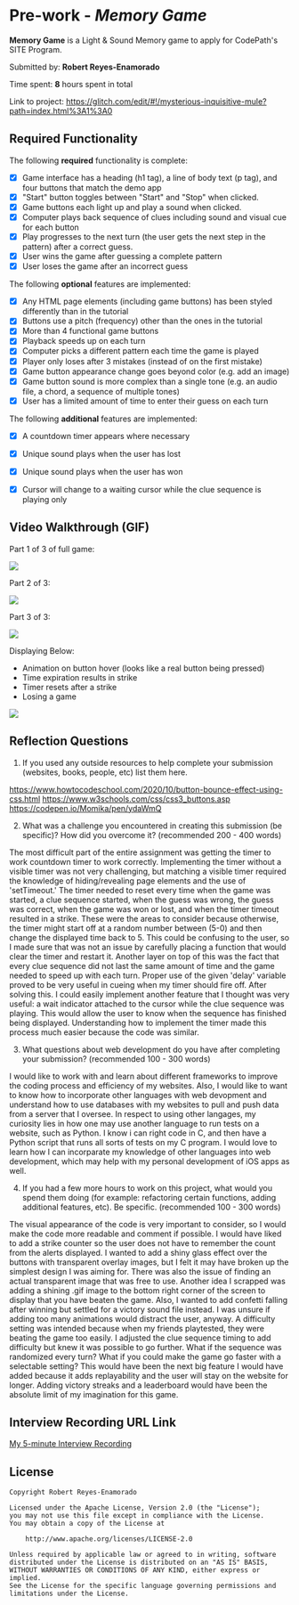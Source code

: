 # Pre-work - *Memory Game*

**Memory Game** is a Light & Sound Memory game to apply for CodePath's SITE Program. 

Submitted by: **Robert Reyes-Enamorado**

Time spent: **8** hours spent in total

Link to project: https://glitch.com/edit/#!/mysterious-inquisitive-mule?path=index.html%3A1%3A0

## Required Functionality

The following **required** functionality is complete:

* [x] Game interface has a heading (h1 tag), a line of body text (p tag), and four buttons that match the demo app
* [x] "Start" button toggles between "Start" and "Stop" when clicked. 
* [x] Game buttons each light up and play a sound when clicked. 
* [x] Computer plays back sequence of clues including sound and visual cue for each button
* [x] Play progresses to the next turn (the user gets the next step in the pattern) after a correct guess. 
* [x] User wins the game after guessing a complete pattern
* [x] User loses the game after an incorrect guess

The following **optional** features are implemented:

* [x] Any HTML page elements (including game buttons) has been styled differently than in the tutorial
* [x] Buttons use a pitch (frequency) other than the ones in the tutorial
* [x] More than 4 functional game buttons
* [x] Playback speeds up on each turn
* [x] Computer picks a different pattern each time the game is played
* [x] Player only loses after 3 mistakes (instead of on the first mistake)
* [x] Game button appearance change goes beyond color (e.g. add an image)
* [x] Game button sound is more complex than a single tone (e.g. an audio file, a chord, a sequence of multiple tones)
* [x] User has a limited amount of time to enter their guess on each turn

The following **additional** features are implemented:

- [x] A countdown timer appears where necessary
- [x] Unique sound plays when the user has lost
- [x] Unique sound plays when the user has won
- [x] Cursor will change to a waiting cursor while the clue sequence is playing only


## Video Walkthrough (GIF)


Part 1 of 3 of full game:











![](https://i.imgur.com/JkRNnCX.gif)


























Part 2 of 3:





















![](https://i.imgur.com/w7uhzzH.gif)




















Part 3 of 3:















![](https://i.imgur.com/7rkBlk9.gif)

Displaying Below: 
- Animation on button hover (looks like a real button being pressed)
- Time expiration results in strike
- Timer resets after a strike
- Losing a game 

![](https://i.imgur.com/K56q6Kh.gif)



## Reflection Questions
1. If you used any outside resources to help complete your submission (websites, books, people, etc) list them here. 

https://www.howtocodeschool.com/2020/10/button-bounce-effect-using-css.html 
https://www.w3schools.com/css/css3_buttons.asp 
https://codepen.io/Momika/pen/ydaWmQ 



2. What was a challenge you encountered in creating this submission (be specific)? How did you overcome it? (recommended 200 - 400 words)
 
The most difficult part of the entire assignment was getting the timer to work countdown
timer to work correctly. Implementing the timer without a visible timer was not very 
challenging, but matching a visible timer required the knowledge of hiding/revealing page
elements and the use of 'setTimeout.' The timer needed to reset every time when the game
was started, a clue sequence started, when the guess was wrong, the guess was correct,
when the game was won or lost, and when the timer timeout resulted in a strike. These were
the areas to consider because otherwise, the timer might start off at a random number
between (5-0) and then change the displayed time back to 5. This could be confusing to the 
user, so I made sure that was not an issue by carefully placing a function that would 
clear the timer and restart it. Another layer on top of this was the fact that every clue 
sequence did not last the same amount of time and the game needed to speed up with each 
turn. Proper use of the given 'delay' variable proved to be very useful in cueing when my
timer should fire off. After solving this. I could easily implement another feature that I
thought was very useful: a wait indicator attached to the cursor while the clue sequence
was playing. This would allow the user to know when the sequence has finished being 
displayed. Understanding how to implement the timer made this process much easier because 
the code was similar.

3. What questions about web development do you have after completing your submission? (recommended 100 - 300 words) 

I would like to work with and learn about different frameworks to improve the coding
process and efficiency of my websites. Also, I would like to want to know how to
incorporate other languages with web devopment and understand how to use databases with my
websites to pull and push data from a server that I oversee. In respect to using other
langages, my curiosity lies in how one may use another language to run tests on a website,
such as Python. I know i can right code in C, and then have a Python script that runs all
sorts of tests on my C program. I would love to learn how I can incorparate my knowledge 
of other languages into web development, which may help with my personal development of 
iOS apps as well.


4. If you had a few more hours to work on this project, what would you spend them doing (for example: refactoring certain functions, adding additional features, etc). Be specific. (recommended 100 - 300 words) 

The visual appearance of the code is very important to consider, so I would make the code
more readable and comment if possible. I would have liked to add a strike counter so the
user does not have to remember the count from the alerts displayed. I wanted to add a 
shiny glass effect over the buttons with transparent overlay images, but I felt it may
have broken up the simplest design I was aiming for. There was also the issue of finding
an actual transparent image that was free to use. Another idea I scrapped was adding a 
shining .gif image to the bottom right corner of the screen to display that you have 
beaten the game. Also, I wanted to add confetti falling after winning but settled for a
victory sound file instead. I was unsure if adding too many animations would distract the
user, anyway. A difficulty setting was intended because when my friends playtested, they
were beating the game too easily. I adjusted the clue sequence timing to add difficulty
but knew it was possible to go further. What if the sequence was randomized every turn?
What if you could make the game go faster with a selectable setting? This would have been
the next big feature I would have added because it adds replayability and the user will
stay on the website for longer. Adding victory streaks and a leaderboard would have been
the absolute limit of my imagination for this game.




## Interview Recording URL Link

[My 5-minute Interview Recording](
https://user-images.githubusercontent.com/97928078/161342357-692d130a-f47e-4007-89b7-1d1ca9fe3887.mp4
)


## License

    Copyright Robert Reyes-Enamorado

    Licensed under the Apache License, Version 2.0 (the "License");
    you may not use this file except in compliance with the License.
    You may obtain a copy of the License at

        http://www.apache.org/licenses/LICENSE-2.0

    Unless required by applicable law or agreed to in writing, software
    distributed under the License is distributed on an "AS IS" BASIS,
    WITHOUT WARRANTIES OR CONDITIONS OF ANY KIND, either express or implied.
    See the License for the specific language governing permissions and
    limitations under the License.
